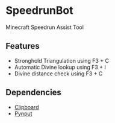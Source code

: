 # SpeedrunBot
Minecraft Speedrun Assist Tool

## Features
- Stronghold Triangulation using F3 + C
- Automatic Divine lookup using F3 + I
- Divine distance check using F3 + C

## Dependencies
- [Clipboard](https://pypi.org/project/clipboard/)
- [Pynput](https://pypi.org/project/pynput/)
